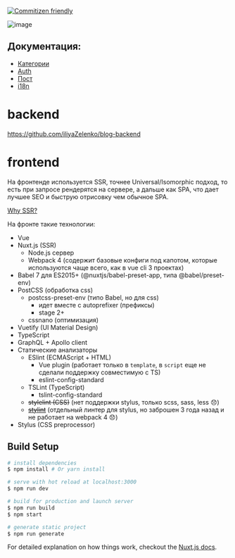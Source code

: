 [![Commitizen friendly](https://img.shields.io/badge/commitizen-friendly-brightgreen.svg)](http://commitizen.github.io/cz-cli/)

![image](https://github.com/user-attachments/assets/647238fa-789b-4a8e-9601-86f57a183ab0)


## Документация:

- [Категории](./docs/categories/index.md)
- [Auth](./docs/auth/index.md)
- [Пост](./docs/posts/index.md)
- [i18n](./docs/i18n/index.md)

# backend

https://github.com/iliyaZelenko/blog-backend

# frontend

На фронтенде используется SSR, точнее Universal/Isomorphic подход, 
то есть при запросе рендерятся на сервере, а дальше как SPA, что дает лучшее SEO и быструю отрисовку чем обычное SPA.

[Why SSR?](https://ssr.vuejs.org/#why-ssr)

На фронте такие технологии:

- Vue
- Nuxt.js (SSR)
    - Node.js сервер
    - Webpack 4 (содержит базовые конфиги под капотом, которые используются чаще всего, как в vue cli 3 проектах)
- Babel 7 для ES2015+ (@nuxtjs/babel-preset-app, типа @babel/preset-env)
- PostCSS (обработка css)
    - postcss-preset-env (типо Babel, но для css)
      - идет вместе с autoprefixer (префиксы)
      - stage 2+
    - cssnano (оптимизация)
- Vuetify (UI Material Design)
- TypeScript
- GraphQL + Apollo client
- Статические анализаторы
    - ESlint (ECMAScript + HTML)
      - Vue plugin (работает только в `template`, в `script` еще не сделали поддержку совместимую с TS)
      - eslint-config-standard
    - TSLint (TypeScript) 
      - tslint-config-standard
    - ~~stylelint (CSS)~~ (нет поддержки stylus, только scss, sass, less :disappointed:)
    - ~~[stylint](https://github.com/SimenB/stylint)~~ (отдельный линтер для stylus, но заброшен 3 года назад и не работает на webpack 4 :disappointed:)
- Stylus (CSS preprocessor)


## Build Setup

``` bash
# install dependencies
$ npm install # Or yarn install

# serve with hot reload at localhost:3000
$ npm run dev

# build for production and launch server
$ npm run build
$ npm start

# generate static project
$ npm run generate
```

For detailed explanation on how things work, checkout the [Nuxt.js docs](https://github.com/nuxt/nuxt.js).

